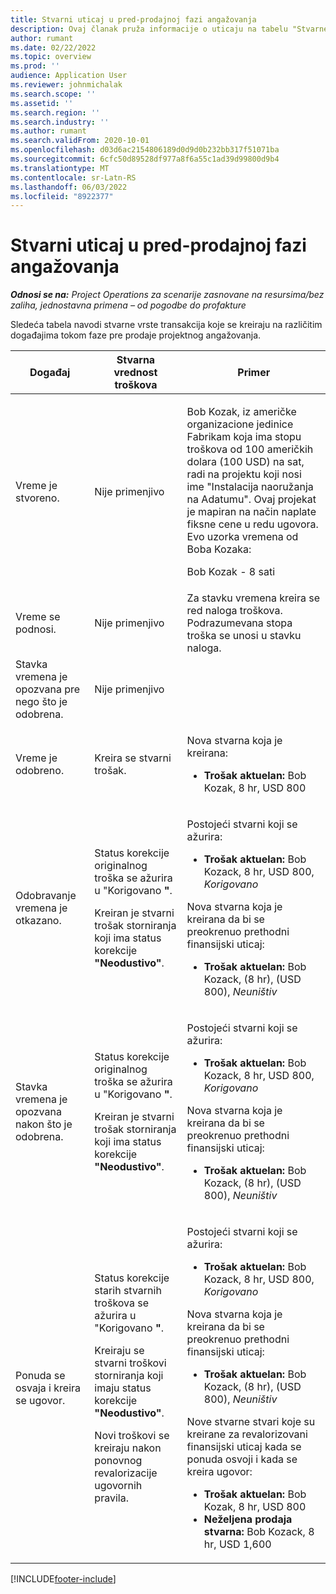 ```yaml
---
title: Stvarni uticaj u pred-prodajnoj fazi angažovanja
description: Ovaj članak pruža informacije o uticaju na tabelu "Stvarne stvari" na različitim događajima dok je engagment u fazi pre prodaje u korporaciji Microsoft Dynamics 365 Project Operations.
author: rumant
ms.date: 02/22/2022
ms.topic: overview
ms.prod: ''
audience: Application User
ms.reviewer: johnmichalak
ms.search.scope: ''
ms.assetid: ''
ms.search.region: ''
ms.search.industry: ''
ms.author: rumant
ms.search.validFrom: 2020-10-01
ms.openlocfilehash: d03d6ac2154806189d0d9d0b232bb317f51071ba
ms.sourcegitcommit: 6cfc50d89528df977a8f6a55c1ad39d99800d9b4
ms.translationtype: MT
ms.contentlocale: sr-Latn-RS
ms.lasthandoff: 06/03/2022
ms.locfileid: "8922377"
---
```

# <a name="actuals-impact-during-the-pre-sales-stage-of-an-engagement"></a>Stvarni uticaj u pred-prodajnoj fazi angažovanja

_**Odnosi se na:** Project Operations za scenarije zasnovane na resursima/bez zaliha, jednostavna primena – od pogodbe do profakture_

Sledeća tabela navodi stvarne vrste transakcija koje se kreiraju na različitim događajima tokom faze pre prodaje projektnog angažovanja.

| Događaj | Stvarna vrednost troškova | Primer |
|---|---|---|
| Vreme je stvoreno. | Nije primenjivo | <p>Bob Kozak, iz američke organizacione jedinice Fabrikam koja ima stopu troškova od 100 američkih dolara (100 USD) na sat, radi na projektu koji nosi ime "Instalacija naoružanja na Adatumu". Ovaj projekat je mapiran na način naplate fiksne cene u redu ugovora. Evo uzorka vremena od Boba Kozaka:</p><p>Bob Kozak - 8 sati</p> |
| Vreme se podnosi. | Nije primenjivo | Za stavku vremena kreira se red naloga troškova. Podrazumevana stopa troška se unosi u stavku naloga. |
| Stavka vremena je opozvana pre nego što je odobrena. | Nije primenjivo | |
| Vreme je odobreno. | Kreira se stvarni trošak. | <p>Nova stvarna koja je kreirana:</p><ul><li>**Trošak aktuelan:** Bob Kozak, 8 hr, USD 800</li></ul> |
| Odobravanje vremena je otkazano. | <p>Status korekcije originalnog troška se ažurira u "Korigovano **"**.</p><p>Kreiran je stvarni trošak storniranja koji ima status korekcije **"Neodustivo"**.</p> | <p>Postojeći stvarni koji se ažurira:</p><ul><li>**Trošak aktuelan:** Bob Kozack, 8 hr, USD 800, *Korigovano*</li></ul><p>Nova stvarna koja je kreirana da bi se preokrenuo prethodni finansijski uticaj:</p><ul><li>**Trošak aktuelan:** Bob Kozack, (8 hr), (USD 800), *Neuništiv*</li></ul> |
| Stavka vremena je opozvana nakon što je odobrena. | <p>Status korekcije originalnog troška se ažurira u "Korigovano **"**.</p><p>Kreiran je stvarni trošak storniranja koji ima status korekcije **"Neodustivo"**.</p> | <p>Postojeći stvarni koji se ažurira:</p><ul><li>**Trošak aktuelan:** Bob Kozack, 8 hr, USD 800, *Korigovano*</li></ul><p>Nova stvarna koja je kreirana da bi se preokrenuo prethodni finansijski uticaj:</p><ul><li>**Trošak aktuelan:** Bob Kozack, (8 hr), (USD 800), *Neuništiv*</li></ul> |
| Ponuda se osvaja i kreira se ugovor. | <p>Status korekcije starih stvarnih troškova se ažurira u "Korigovano **"**.</p><p>Kreiraju se stvarni troškovi storniranja koji imaju status korekcije **"Neodustivo"**.</p><p>Novi troškovi se kreiraju nakon ponovnog revalorizacije ugovornih pravila.</p> | <p>Postojeći stvarni koji se ažurira:</p><ul><li>**Trošak aktuelan:** Bob Kozack, 8 hr, USD 800, *Korigovano*</li></ul><p>Nova stvarna koja je kreirana da bi se preokrenuo prethodni finansijski uticaj:</p><ul><li>**Trošak aktuelan:** Bob Kozack, (8 hr), (USD 800), *Neuništiv*</li></ul><p>Nove stvarne stvari koje su kreirane za revalorizovani finansijski uticaj kada se ponuda osvoji i kada se kreira ugovor:</p><ul><li>**Trošak aktuelan:** Bob Kozak, 8 hr, USD 800</li><li>**Neželjena prodaja stvarna:** Bob Kozack, 8 hr, USD 1,600</li></ul> |

[!INCLUDE[footer-include](../includes/footer-banner.md)]
